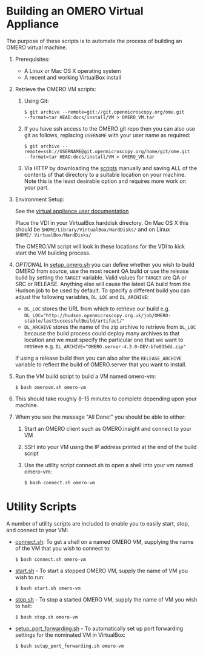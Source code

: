 Building an OMERO Virtual Appliance
===================================

The purpose of these scripts is to automate the process of building an OMERO 
virtual machine.

1. Prerequisites:
	- A Linux or Mac OS X operating system
	- A recent and working VirtualBox install

2. Retrieve the OMERO VM scripts:
	1. Using Git:

		``` 
		$ git archive --remote=git://git.openmicroscopy.org/ome.git 
		--format=tar HEAD:docs/install/VM > OMERO_VM.tar
		```

	2. If you have ssh access to the OMERO git repo then you can also use git as follows, replacing `USERNAME` with your user name as required:

		```
		$ git archive --remote=ssh://USERNAME@git.openmicroscopy.org/home/git/ome.git 
		--format=tar HEAD:docs/install/VM > OMERO_VM.tar
		```

	3.	Via HTTP by downloading the [scripts](../VM) manually and saving ALL of the contents of that directory to a suitable location on your machine. Note this is the least desirable option and requires more work on your part.
	
3. Environment Setup:

	See the [virtual appliance user documentation](
	http://www.openmicroscopy.org/site/support/omero4/users/virtual-appliance.html)
	
	Place the VDI in your VirtualBox harddisk directory. On Mac OS X this should be `$HOME/Library/VirtualBox/HardDisks/` and on Linux `$HOME/.VirtualBox/HardDisks/`
	
	The OMERO.VM script will look in these locations for the VDI to kick start the VM building process.

4. *OPTIONAL* In [setup_omero.sh](setup_omero.sh) you can define whether you wish to build OMERO from source, use the most recent QA build or use the release build by setting the `TARGET` variable. Valid values for `TARGET` are QA or SRC or RELEASE. Anything else will cause the latest QA build from the Hudson job to be used by default. To specify a different build you can adjust the following variables, `DL_LOC` and `DL_ARCHIVE`:	
   - `DL_LOC` stores the URL from which to retrieve our build e.g. `DL_LOC="http://hudson.openmicroscopy.org.uk/job/OMERO-stable/lastSuccessfulBuild/artifact/"`
   - `DL_ARCHIVE` stores the name of the zip archive to retrieve from `DL_LOC` because the build process could deploy many archives to that location and we must specify the particular one that we want to retrieve e.g. `DL_ARCHIVE="OMERO.server-4.3.0-DEV-bfe035dd.zip"`

	If using a release build then you can also alter the `RELEASE_ARCHIVE` variable to reflect the build of OMERO.server that you want to install. 

7. Run the VM build script to build a VM named omero-vm:

	```
	$ bash omerovm.sh omero-vm
	```

8. This should take roughly 8-15 minutes to complete depending upon your machine.

9. When you see the message "All Done!" you should be able to either:
 	1. Start an OMERO client such as OMERO.insight and connect to your VM
 	2. SSH into your VM using the IP address printed at the end of the build script
	3. Use the utility script connect.sh to open a shell into your vm named omero-vm:

		```
		$ bash connect.sh omero-vm
		```

Utility Scripts
===============

A number of utility scripts are included to enable you to easily start, stop, and connect to your VM:

- [connect.sh](connect.sh): To get a shell on a named OMERO VM, supplying the name of the VM that you wish to connect to:

  ```
  $ bash connect.sh omero-vm
  ```

- [start.sh](start.sh) - To start a stopped OMERO VM, supply the name of VM you wish to run:

  ```
  $ bash start.sh omero-vm
  ```

- [stop.sh](stop.sh) - To stop a started OMERO VM, supply the name of VM you wish to halt:

  ```
  $ bash stop.sh omero-vm
  ```


- [setup_port_forwarding.sh](setup_port_forwarding.sh) - To automatically set up port forwarding settings for the nominated VM in VirtualBox: 

  ```
  $ bash setup_port_forwarding.sh omero-vm
  ```
